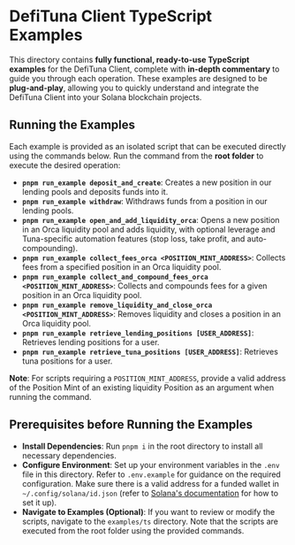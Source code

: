 # DefiTuna Client TypeScript Examples

This directory contains **fully functional, ready-to-use TypeScript examples** for the DefiTuna Client, complete with **in-depth commentary** to guide you through each operation. These examples are designed to be **plug-and-play**, allowing you to quickly understand and integrate the DefiTuna Client into your Solana blockchain projects.

## Running the Examples

Each example is provided as an isolated script that can be executed directly using the commands below. Run the command from the **root folder** to execute the desired operation:

- **`pnpm run_example deposit_and_create`**: Creates a new position in our lending pools and deposits funds into it.
- **`pnpm run_example withdraw`**: Withdraws funds from a position in our lending pools.
- **`pnpm run_example open_and_add_liquidity_orca`**: Opens a new position in an Orca liquidity pool and adds liquidity, with optional leverage and Tuna-specific automation features (stop loss, take profit, and auto-compounding).
- **`pnpm run_example collect_fees_orca <POSITION_MINT_ADDRESS>`**: Collects fees from a specified position in an Orca liquidity pool.
- **`pnpm run_example collect_and_compound_fees_orca <POSITION_MINT_ADDRESS>`**: Collects and compounds fees for a given position in an Orca liquidity pool.
- **`pnpm run_example remove_liquidity_and_close_orca <POSITION_MINT_ADDRESS>`**: Removes liquidity and closes a position in an Orca liquidity pool.
- **`pnpm run_example retrieve_lending_positions [USER_ADDRESS]`**: Retrieves lending positions for a user.
- **`pnpm run_example retrieve_tuna_positions [USER_ADDRESS]`**: Retrieves tuna positions for a user.

**Note**: For scripts requiring a `POSITION_MINT_ADDRESS`, provide a valid address of the Position Mint of an existing liquidity Position as an argument when running the command.

## Prerequisites before Running the Examples

- **Install Dependencies**: Run `pnpm i` in the root directory to install all necessary dependencies.
- **Configure Environment**: Set up your environment variables in the `.env` file in this directory. Refer to `.env.example` for guidance on the required configuration. Make sure there is a valid address for a funded wallet in `~/.config/solana/id.json` (refer to [Solana's documentation](https://solana.com/docs/intro/installation) for how to set it up).
- **Navigate to Examples (Optional)**: If you want to review or modify the scripts, navigate to the `examples/ts` directory. Note that the scripts are executed from the root folder using the provided commands.
